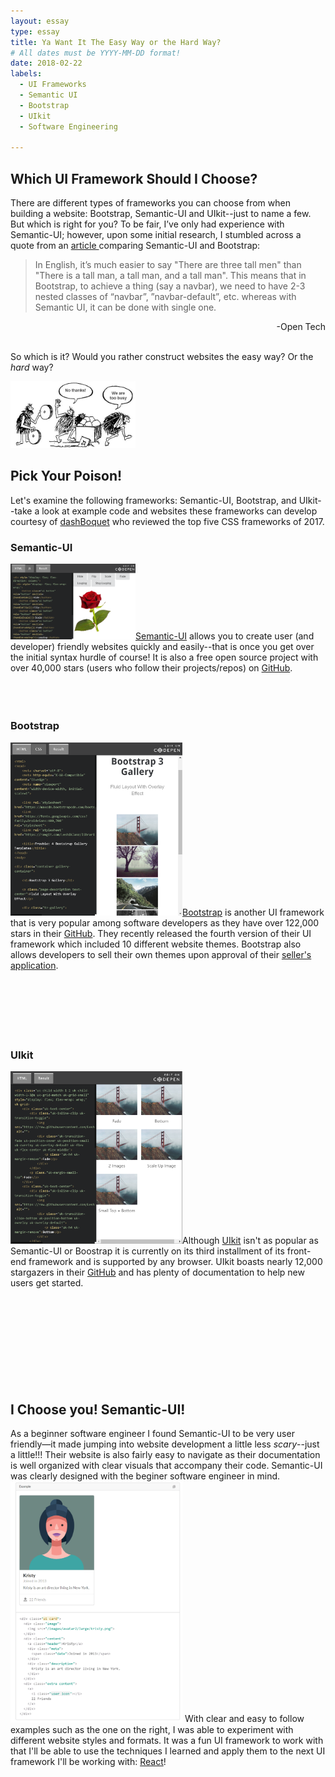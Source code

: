 ```yaml
---
layout: essay
type: essay
title: Ya Want It The Easy Way or the Hard Way?
# All dates must be YYYY-MM-DD format!
date: 2018-02-22
labels:
  - UI Frameworks
  - Semantic UI
  - Bootstrap
  - UIkit
  - Software Engineering

---
```

## Which UI Framework Should I Choose?
There are different types of frameworks you can choose from when building a website: Bootstrap, Semantic-UI and UIkit--just to name a few. But which is right for you? To be fair, I’ve only had experience with Semantic-UI; however, upon some initial research, I stumbled across a quote from an <a href="http://opntec.org/choosing-semantic-ui-over-bootstrap-for-the-open-event-front-end/">article </a> comparing Semantic-UI and Bootstrap: 

>In English, it’s much easier to say "There are three tall men" than "There is a tall man, a tall man, and a tall man". This means that in Bootstrap, to achieve a thing (say a navbar), we need to have 2-3 nested classes of “navbar”, ”navbar-default”, etc. whereas with Semantic UI, it can be done with single one.  
<div style="text-align:right">-Open Tech</div><br/>

So which is it? Would you rather construct websites the easy way? Or the *hard* way?  

<img class="ui centered image" src="/images/caveman-too-busy.jpg" style="max-width: 200px;" style="max-height: 250px;"/>

## Pick Your Poison!  
Let's examine the following frameworks: Semantic-UI, Bootstrap, and UIkit--take a look at example code and websites these frameworks can develop courtesy of <a href="https://dashbouquet.com/blog/web-development/top-5-most-popular-css-frameworks-that-you-should-pay-attention-to-in-2017#contacts">dashBoquet</a> who reviewed the top five CSS frameworks of 2017.

### Semantic-UI  

<img class="ui left floated rounded image" src="/images/SemanticUI.PNG" style="max-width: 200px;" style="max-height: 200px;"/><a href="https://semantic-ui.com/">Semantic-UI</a> allows you to create user (and developer) friendly websites quickly and easily--that is once you get over the initial syntax hurdle of course! It is also a free open source project with over 40,000 stars (users who follow their projects/repos) on <a href="http://opntec.org/choosing-semantic-ui-over-bootstrap-for-the-open-event-front-end/">GitHub</a>.<br/><br/><br/><br/>

### Bootstrap  

<img class="ui right floated rounded image" src="/images/BootStrap.PNG" style="max-width: 275px;" style="max-height: 300px;"/><a href="https://themes.getbootstrap.com/">Bootstrap</a> is another UI framework that is very popular among software developers as they have over 122,000 stars in their <a href="https://github.com/twbs/bootstrap">GitHub</a>. They recently released the fourth version of their UI framework which included 10 different website themes. Bootstrap also allows developers to sell their own themes upon approval of their <a href="https://themes.zendesk.com/hc/en-us/articles/360000517772">seller's application</a>. <br/><br/><br/><br/><br/><br/><br/>

### UIkit  

<img class="ui left floated rounded image" src="/images/UIkit.PNG" style="max-width: 275px;" style="max-height: 300px;"/>Although <a href="https://getuikit.com/">UIkit</a> isn't as popular as Semantic-UI or Boostrap it is currently on its third installment of its front-end framework and is supported by any browser. UIkit boasts nearly 12,000 stargazers in their <a href="https://github.com/uikit/uikit">GitHub</a> and has plenty of documentation to help new users get started. <br/><br/><br/><br/><br/><br/><br/><br/><br/><br/>

## I Choose you! Semantic-UI!  
As a beginner software engineer I found Semantic-UI to be very user friendly—it made jumping into website development a little less *scary*--just a little!!! Their website is also fairly easy to navigate as their documentation is well organized with clear visuals that accompany their code. Semantic-UI was clearly designed with the beginer software engineer in mind.
<img class="ui right floated image" src="/images/SemanticExample.PNG" style="max-width: 275px;" style="max-height: 370px;"/>
With clear and easy to follow examples such as the one on the right, I was able to experiment with different website styles and formats. It was a fun UI framework to work with that I'll be able to use the techniques I learned and apply them to the next UI framework I'll be working with: <a href="https://reactjs.org/">React</a>! 





